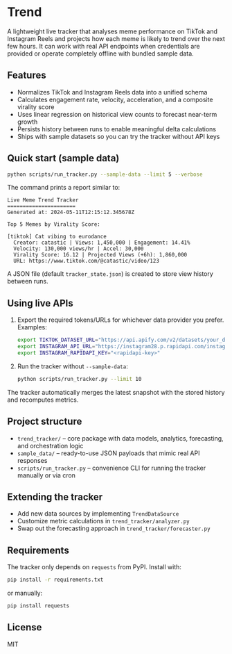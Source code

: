 # Trend

A lightweight live tracker that analyses meme performance on TikTok and Instagram Reels and projects how each meme is likely to trend over the next few hours. It can work with real API endpoints when credentials are provided or operate completely offline with bundled sample data.

## Features

- Normalizes TikTok and Instagram Reels data into a unified schema
- Calculates engagement rate, velocity, acceleration, and a composite virality score
- Uses linear regression on historical view counts to forecast near-term growth
- Persists history between runs to enable meaningful delta calculations
- Ships with sample datasets so you can try the tracker without API keys

## Quick start (sample data)

```bash
python scripts/run_tracker.py --sample-data --limit 5 --verbose
```

The command prints a report similar to:

```
Live Meme Trend Tracker
======================
Generated at: 2024-05-11T12:15:12.345678Z

Top 5 Memes by Virality Score:

[tiktok] Cat vibing to eurodance
  Creator: catastic | Views: 1,450,000 | Engagement: 14.41%
  Velocity: 130,000 views/hr | Accel: 30,000
  Virality Score: 16.12 | Projected Views (+6h): 1,860,000
  URL: https://www.tiktok.com/@catastic/video/123
```

A JSON file (default `tracker_state.json`) is created to store view history between runs.

## Using live APIs

1. Export the required tokens/URLs for whichever data provider you prefer. Examples:

   ```bash
   export TIKTOK_DATASET_URL="https://api.apify.com/v2/datasets/your_dataset/items?clean=true"
   export INSTAGRAM_API_URL="https://instagram28.p.rapidapi.com/instagram/reels/trending/"
   export INSTAGRAM_RAPIDAPI_KEY="<rapidapi-key>"
   ```

2. Run the tracker without `--sample-data`:

   ```bash
   python scripts/run_tracker.py --limit 10
   ```

The tracker automatically merges the latest snapshot with the stored history and recomputes metrics.

## Project structure

- `trend_tracker/` – core package with data models, analytics, forecasting, and orchestration logic
- `sample_data/` – ready-to-use JSON payloads that mimic real API responses
- `scripts/run_tracker.py` – convenience CLI for running the tracker manually or via cron

## Extending the tracker

- Add new data sources by implementing `TrendDataSource`
- Customize metric calculations in `trend_tracker/analyzer.py`
- Swap out the forecasting approach in `trend_tracker/forecaster.py`

## Requirements

The tracker only depends on `requests` from PyPI. Install with:

```bash
pip install -r requirements.txt
```

or manually:

```bash
pip install requests
```

## License

MIT
